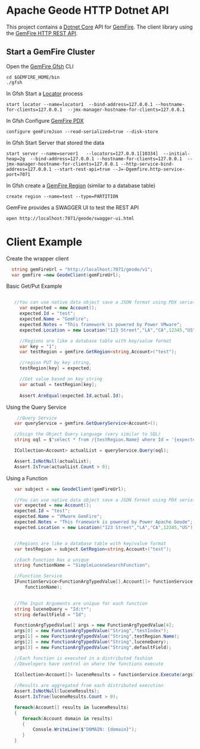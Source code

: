 # Apache Geode HTTP Dotnet API

This project contains a [Dotnet Core](https://dotnet.microsoft.com/en-us/download) API for [GemFire](https://tanzu.vmware.com/gemfire).
The client library using the [GemFire HTTP REST API](https://docs.vmware.com/en/VMware-Tanzu-GemFire/9.15/tgf/GUID-rest_apps-chapter_overview.html).






## Start a GemFire Cluster


Open the [GemFire Gfsh](https://docs.vmware.com/en/VMware-Tanzu-GemFire/9.10/tgf/GUID-tools_modules-gfsh-chapter_overview.html) CLI

```shell
cd $GEMFIRE_HOME/bin
./gfsh
```

In Gfsh Start a [Locator](https://docs.vmware.com/en/VMware-Tanzu-GemFire/9.10/tgf/GUID-configuring-running-running_the_locator.html) process

```shell
start locator --name=locator1  --bind-address=127.0.0.1 --hostname-for-clients=127.0.0.1  --jmx-manager-hostname-for-clients=127.0.0.1 
```

In Gfsh Configure [GemFire PDX](https://docs.vmware.com/en/VMware-Tanzu-GemFire/9.15/tgf/GUID-developing-data_serialization-gemfire_pdx_serialization.html) 

```shell
configure gemFireJson --read-serialized=true --disk-store
```

In Gfsh Start Server that stored the data

```shell
start server --name=server1   --locators=127.0.0.1[10334]  --initial-heap=2g  --bind-address=127.0.0.1 --hostname-for-clients=127.0.0.1  --jmx-manager-hostname-for-clients=127.0.0.1 --http-service-bind-address=127.0.0.1 --start-rest-api=true --J=-Dgemfire.http-service-port=7071
```

In Gfsh create a [GemFire Region](https://docs.vmware.com/en/VMware-Tanzu-GemFire/9.10/tgf/GUID-developing-region_options-chapter_overview.html) (similar to a database table)

```shell
create region --name=test --type=PARTITION
```

GemFire provides a SWAGGER UI to test the REST API

```shell
open http://localhost:7071/geode/swagger-ui.html
```


# Client Example


Create the wrapper client

```csharp
  string gemFireUrl = "http://localhost:7071/geode/v1";
  var gemfire =new GeodeClient(gemFireUrl);
```

Basic Get/Put Example

```csharp

   //You can use native data object save a JSON format using PDX serializer
     var expected = new Account();
     expected.Id = "test";
     expected.Name = "GemFire";
     expected.Notes = "This framework is powered by Power VMware";
     expected.Location = new Location("123 Street","LA","CA",12345,"US");

     //Regions are like a database table with key/value format
     var key = "1";
     var testRegion = gemfire.GetRegion<string,Account>("test");

     //region PUT by key string,
     testRegion[key] = expected;

     //Get value based on key string
     var actual = testRegion[key];
     
     Assert.AreEqual(expected.Id,actual.Id);
```

Using the Query Service

```csharp
    //Query Service
   var queryService = gemfire.GetQueryService<Account>();

   //Usign the Object Query Language (very similar to SQL)
   string oql = $"select * from /{testRegion.Name} where Id = '{expected.Id}'";

   ICollection<Account> actualList = queryService.Query(oql);

   Assert.IsNotNull(actualList);
   Assert.IsTrue(actualList.Count > 0);
```


Using a Function

```csharp
   var subject = new GeodeClient(gemFireUrl);

   //You can use native data object save a JSON format using PDX serializer
   var expected = new Account();
   expected.Id = "test";
   expected.Name = "VMware GemFire";
   expected.Notes = "This framework is powered by Power Apache Geode";
   expected.Location = new Location("123 Street","LA","CA",12345,"US");


   //Regions are like a database table with key/value format
   var testRegion = subject.GetRegion<string,Account>("test");

   //Each Function has a unique
   string functionName = "SimpleLuceneSearchFunction";

   //Function Service
   IFunctionService<FunctionArgTypedValue[],Account[]> functionService = subject.GetFunctionService<FunctionArgTypedValue[],Account[]>(
       functionName);
   

   //The Input Arguments are unique for each function
   string luceneQuery = "Id:t*";
   string defaultField = "Id";

   FunctionArgTypedValue[] args = new FunctionArgTypedValue[4];
   args[0] = new FunctionArgTypedValue("String","testIndex");
   args[1] = new FunctionArgTypedValue("String",testRegion.Name);
   args[2] = new FunctionArgTypedValue("String",luceneQuery);
   args[3] = new FunctionArgTypedValue("String",defaultField);

   //Each function is executed in a distributed fashion
   //Developers have control on where the functions execute
   
   ICollection<Account[]> luceneResults = functionService.Execute(args);    

   //Results are aggregated from each distributed execution
   Assert.IsNotNull(luceneResults); 
   Assert.IsTrue(luceneResults.Count > 0); 

   foreach(Account[] results in luceneResults)
   {
      foreach(Account domain in results)
      {
          Console.WriteLine($"DOMAIN: {domain}");
      }
   }        

```







